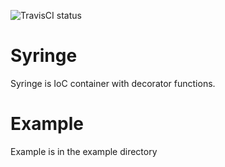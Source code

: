 ![TravisCI status](https://travis-ci.com/Esemesek/syringe.svg?token=N81gUVqnDe8P6kMycRLZ&branch=master "Master build status")

# Syringe
Syringe is IoC container with decorator functions.

# Example
Example is in the example directory
